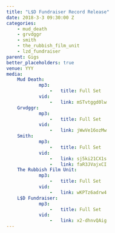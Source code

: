 ```yaml
---
title: "L$D Fundraiser Record Release"
date: 2018-3-3 09:30:00 Z
categories:
    - mud_death
    - grvdggr
    - smith
    - the_rubbish_film_unit
    - lzd_fundraiser
parent: Gigs
better_placeholders: true
venue: YYY
media:
    Mud Death:
            mp3:
                -   title: Full Set
            vid:
                -   link: mSTvtggd0lw
    Grvdggr:
            mp3:
                -   title: Full Set
            vid:
                -   link: jWwVe16ozMw
    Smith:
            mp3:
                -   title: Full Set
            vid:
                -   link: sj5ki21CX1s
                -   link: faR3JVajxCI
    The Rubbish Film Unit:
            mp3:
                -   title: Full Set
            vid:
                -   link: wKPTz6adrw4
    L$D Fundraiser:
            mp3:
                -   title: Full Set
            vid:
                -   link: x2-dhnvQAig
---
```

